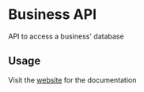 # Business API

API to access a business' database

## Usage

Visit the [website](https://flask-business-api.herokuapp.com/) for the documentation
